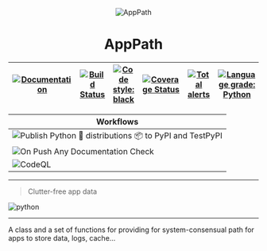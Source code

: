 <!--![apppath](.github/images/apppath.svg)-->

<p align="center">
  <img src=".github/images/apppath.svg" alt='AppPath' />
</p>

<h1 align="center">AppPath</h1>

<!--# AppPath-->

| [![Documentation](https://img.shields.io/static/v1?label=&message=docs&color=EE4C2C&style=for-the-badge)](https://pything.github.io/apppath/) | [![Build Status](https://travis-ci.com/pything/apppath.svg?branch=master)](https://travis-ci.com/pything/apppath) | [![Code style: black](https://img.shields.io/badge/code%20style-black-000000.svg)](https://github.com/ambv/black) | [![Coverage Status](https://coveralls.io/repos/github/pything/apppath/badge.svg?branch=master)](https://coveralls.io/github/pything/apppath?branch=master) | [![Total alerts](https://img.shields.io/lgtm/alerts/g/pything/apppath.svg?logo=lgtm&logoWidth=18)](https://lgtm.com/projects/g/pything/apppath/alerts/) | [![Language grade: Python](https://img.shields.io/lgtm/grade/python/g/pything/apppath.svg?logo=lgtm&logoWidth=18)](https://lgtm.com/projects/g/pything/apppath/context:python) |
| --------------------------------------------------------------------------------------------------------------------------------------------- | ----------------------------------------------------------------------------------------------------------------- | ----------------------------------------------------------------------------------------------------------------- | ---------------------------------------------------------------------------------------------------------------------------------------------------------- | ------------------------------------------------------------------------------------------------------------------------------------------------------- | ------------------------------------------------------------------------------------------------------------------------------------------------------------------------------ |

| Workflows                                                                                                                                                                                                    |
| ------------------------------------------------------------------------------------------------------------------------------------------------------------------------------------------------------------ |
| ![Publish Python 🐍 distributions 📦 to PyPI and TestPyPI](https://github.com/pything/apppath/workflows/Publish%20Python%20%F0%9F%90%8D%20distributions%20%F0%9F%93%A6%20to%20PyPI%20and%20TestPyPI/badge.svg) |
| ![On Push Any Documentation Check](https://github.com/pything/apppath/workflows/On%20Push%20Any%20Documentation%20Check/badge.svg)                                                                           |
| ![CodeQL](https://github.com/pything/apppath/workflows/CodeQL/badge.svg)                                                                                                                                     |

______________________________________________________________________

> Clutter-free app data

![python](.github/images/python.svg)

______________________________________________________________________

A class and a set of functions for providing for system-consensual path for apps to store data, logs, cache...
